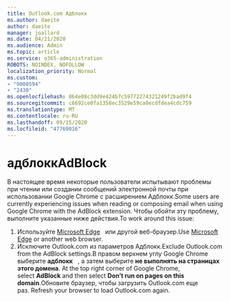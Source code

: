 ```yaml
---
title: Outlook.com Адблокк
ms.author: daeite
author: daeite
manager: joallard
ms.date: 04/21/2020
ms.audience: Admin
ms.topic: article
ms.service: o365-administration
ROBOTS: NOINDEX, NOFOLLOW
localization_priority: Normal
ms.custom:
- "9000594"
- "2438"
ms.openlocfilehash: 864e08c3dd9e424b7c59772274321249f2bad9f4
ms.sourcegitcommit: c6692ce0fa1358ec3529e59ca0ecdfdea4cdc759
ms.translationtype: MT
ms.contentlocale: ru-RU
ms.lasthandoff: 09/15/2020
ms.locfileid: "47769016"
---
```

# <a name="adblock"></a><span data-ttu-id="3ed07-102">адблокк</span><span class="sxs-lookup"><span data-stu-id="3ed07-102">AdBlock</span></span>

<span data-ttu-id="3ed07-103">В настоящее время некоторые пользователи испытывают проблемы при чтении или создании сообщений электронной почты при использовании Google Chrome с расширением Адблокк.</span><span class="sxs-lookup"><span data-stu-id="3ed07-103">Some users are currently experiencing issues when reading or composing email when using Google Chrome with the AdBlock extension.</span></span> <span data-ttu-id="3ed07-104">Чтобы обойти эту проблему, выполните указанные ниже действия.</span><span class="sxs-lookup"><span data-stu-id="3ed07-104">To work around this issue:</span></span>

1. <span data-ttu-id="3ed07-105">Используйте [Microsoft Edge](https://www.microsoft.com/windows/microsoft-edge)   или другой веб-браузер.</span><span class="sxs-lookup"><span data-stu-id="3ed07-105">Use [Microsoft Edge](https://www.microsoft.com/windows/microsoft-edge) or another web browser.</span></span>
1. <span data-ttu-id="3ed07-106">Исключите Outlook.com из параметров Адблокк.</span><span class="sxs-lookup"><span data-stu-id="3ed07-106">Exclude Outlook.com from the AdBlock settings.</span></span><span data-ttu-id="3ed07-107">В правом верхнем углу Google Chrome выберите **адблокк**   , а затем выберите **не выполнять на страницах этого домена**.</span><span class="sxs-lookup"><span data-stu-id="3ed07-107"> At the top right corner of Google Chrome, select **AdBlock** and then select **Don’t run on pages on this domain**.</span></span><span data-ttu-id="3ed07-108">Обновите браузер, чтобы загрузить Outlook.com еще раз.</span><span class="sxs-lookup"><span data-stu-id="3ed07-108"> Refresh your browser to load Outlook.com again.</span></span>